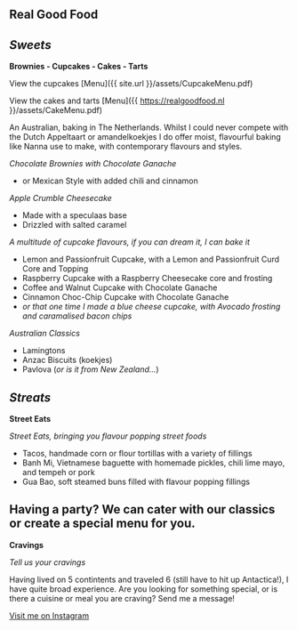 ## Real Good Food

## *Sweets*

**Brownies - Cupcakes - Cakes - Tarts**

View the cupcakes [Menu]({{ site.url }}/assets/CupcakeMenu.pdf)

View the cakes and tarts [Menu]({{ https://realgoodfood.nl }}/assets/CakeMenu.pdf)


An Australian, baking in The Netherlands. Whilst I could never compete with the Dutch Appeltaart or amandelkoekjes I do offer moist, flavourful baking like Nanna use to make, with contemporary flavours and styles. 

*Chocolate Brownies with Chocolate Ganache*
  - or Mexican Style with added chili and cinnamon
  
*Apple Crumble Cheesecake*
  - Made with a speculaas base
  - Drizzled with salted caramel
  
*A multitude of cupcake flavours, if you can dream it, I can bake it*
  - Lemon and Passionfruit Cupcake, with a Lemon and Passionfruit Curd Core and Topping
  - Raspberry Cupcake with a Raspberry Cheesecake core and frosting
  - Coffee and Walnut Cupcake with Chocolate Ganache
  - Cinnamon Choc-Chip Cupcake with Chocolate Ganache
  - *or that one time I made a blue cheese cupcake, with Avocado frosting and caramalised bacon chips*
  
 *Australian Classics*
 
  - Lamingtons
  - Anzac Biscuits (koekjes)
  - Pavlova (*or is it from New Zealand...*)
    
## *Streats*

**Street Eats**

 *Street Eats, bringing you flavour popping street foods*
 
  - Tacos, handmade corn or flour tortillas with a variety of fillings
  - Banh Mi, Vietnamese baguette with homemade pickles, chili lime mayo, and tempeh or pork
  - Gua Bao, soft steamed buns filled with flavour popping fillings
  
## Having a party? We can cater with our classics or create a special menu for you.
     
 **Cravings**

 
 *Tell us your cravings*
 
  Having lived on 5 contintents and traveled 6 (still have to hit up Antactica!), I have quite broad experience. Are you looking for something special, or is there a cuisine or meal you are craving? Send me a message! 


[Visit me on Instagram](https://instagram.com/popupschiedam) 

